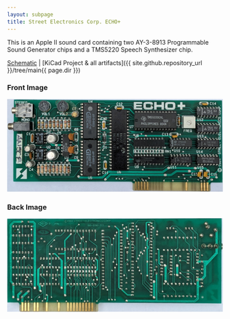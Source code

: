 ```yaml
---
layout: subpage
title: Street Electronics Corp. ECHO+
---
```

This is an Apple II sound card containing two AY-3-8913 Programmable Sound Generator chips and a
TMS5220 Speech Synthesizer chip.


[Schematic](Schematic.pdf) | [KiCad Project & all artifacts]({{ site.github.repository_url }}/tree/main{{ page.dir }})

### Front Image

![front](front.jpg)

### Back Image

![back](back.jpg)
